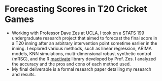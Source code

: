 # Forecasting Scores in T20 Cricket Games

-   Working with Professor Dave Zes at UCLA, I took on a STATS 199 undergraduate research project that aimed to forecast the final score in a T20 inning after an arbitrary intervention point sometime earlier in the inning. I explored various methods, such as linear regression, ARIMA models, KNN simulations, multi-dimensional robust synthetic control (mRSC), and the R [mactivate](https://cran.r-project.org/web/packages/mactivate/mactivate.pdf) library developed by Prof. Zes. I analyzed the accuracy and the pros and cons of each method used.
- My final deliverable is a formal research paper detailing my research and results.
